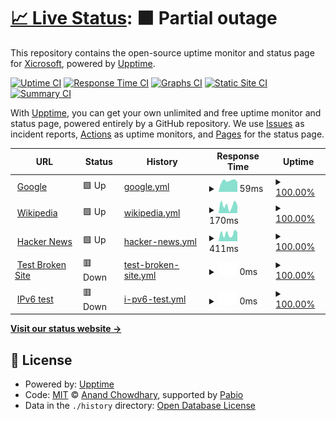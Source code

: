 # [📈 Live Status](https://e5-status.xicro.pp.ua): <!--live status--> **🟧 Partial outage**

This repository contains the open-source uptime monitor and status page for [Xicrosoft](https://linktr.ee/xicrosoft), powered by [Upptime](https://github.com/upptime/upptime).

[![Uptime CI](https://github.com/Xicrosoft/e5-uptime/workflows/Uptime%20CI/badge.svg)](https://github.com/Xicrosoft/e5-uptime/actions?query=workflow%3A%22Uptime+CI%22)
[![Response Time CI](https://github.com/Xicrosoft/e5-uptime/workflows/Response%20Time%20CI/badge.svg)](https://github.com/Xicrosoft/e5-uptime/actions?query=workflow%3A%22Response+Time+CI%22)
[![Graphs CI](https://github.com/Xicrosoft/e5-uptime/workflows/Graphs%20CI/badge.svg)](https://github.com/Xicrosoft/e5-uptime/actions?query=workflow%3A%22Graphs+CI%22)
[![Static Site CI](https://github.com/Xicrosoft/e5-uptime/workflows/Static%20Site%20CI/badge.svg)](https://github.com/Xicrosoft/e5-uptime/actions?query=workflow%3A%22Static+Site+CI%22)
[![Summary CI](https://github.com/Xicrosoft/e5-uptime/workflows/Summary%20CI/badge.svg)](https://github.com/Xicrosoft/e5-uptime/actions?query=workflow%3A%22Summary+CI%22)

With [Upptime](https://upptime.js.org), you can get your own unlimited and free uptime monitor and status page, powered entirely by a GitHub repository. We use [Issues](https://github.com/Xicrosoft/e5-uptime/issues) as incident reports, [Actions](https://github.com/Xicrosoft/e5-uptime/actions) as uptime monitors, and [Pages](https://e5-status.xicro.pp.ua) for the status page.

<!--start: status pages-->
<!-- This summary is generated by Upptime (https://github.com/upptime/upptime) -->
<!-- Do not edit this manually, your changes will be overwritten -->
<!-- prettier-ignore -->
| URL | Status | History | Response Time | Uptime |
| --- | ------ | ------- | ------------- | ------ |
| <img alt="" src="https://icons.duckduckgo.com/ip3/www.google.com.ico" height="13"> [Google](https://www.google.com) | 🟩 Up | [google.yml](https://github.com/Xicrosoft/uptime/commits/HEAD/history/google.yml) | <details><summary><img alt="Response time graph" src="./graphs/google/response-time-week.png" height="20"> 59ms</summary><br><a href="https://e5-status.xicro.pp.ua/history/google"><img alt="Response time 59" src="https://img.shields.io/endpoint?url=https%3A%2F%2Fraw.githubusercontent.com%2FXicrosoft%2Fuptime%2FHEAD%2Fapi%2Fgoogle%2Fresponse-time.json"></a><br><a href="https://e5-status.xicro.pp.ua/history/google"><img alt="24-hour response time 59" src="https://img.shields.io/endpoint?url=https%3A%2F%2Fraw.githubusercontent.com%2FXicrosoft%2Fuptime%2FHEAD%2Fapi%2Fgoogle%2Fresponse-time-day.json"></a><br><a href="https://e5-status.xicro.pp.ua/history/google"><img alt="7-day response time 59" src="https://img.shields.io/endpoint?url=https%3A%2F%2Fraw.githubusercontent.com%2FXicrosoft%2Fuptime%2FHEAD%2Fapi%2Fgoogle%2Fresponse-time-week.json"></a><br><a href="https://e5-status.xicro.pp.ua/history/google"><img alt="30-day response time 59" src="https://img.shields.io/endpoint?url=https%3A%2F%2Fraw.githubusercontent.com%2FXicrosoft%2Fuptime%2FHEAD%2Fapi%2Fgoogle%2Fresponse-time-month.json"></a><br><a href="https://e5-status.xicro.pp.ua/history/google"><img alt="1-year response time 59" src="https://img.shields.io/endpoint?url=https%3A%2F%2Fraw.githubusercontent.com%2FXicrosoft%2Fuptime%2FHEAD%2Fapi%2Fgoogle%2Fresponse-time-year.json"></a></details> | <details><summary><a href="https://e5-status.xicro.pp.ua/history/google">100.00%</a></summary><a href="https://e5-status.xicro.pp.ua/history/google"><img alt="All-time uptime 100.00%" src="https://img.shields.io/endpoint?url=https%3A%2F%2Fraw.githubusercontent.com%2FXicrosoft%2Fuptime%2FHEAD%2Fapi%2Fgoogle%2Fuptime.json"></a><br><a href="https://e5-status.xicro.pp.ua/history/google"><img alt="24-hour uptime 100.00%" src="https://img.shields.io/endpoint?url=https%3A%2F%2Fraw.githubusercontent.com%2FXicrosoft%2Fuptime%2FHEAD%2Fapi%2Fgoogle%2Fuptime-day.json"></a><br><a href="https://e5-status.xicro.pp.ua/history/google"><img alt="7-day uptime 100.00%" src="https://img.shields.io/endpoint?url=https%3A%2F%2Fraw.githubusercontent.com%2FXicrosoft%2Fuptime%2FHEAD%2Fapi%2Fgoogle%2Fuptime-week.json"></a><br><a href="https://e5-status.xicro.pp.ua/history/google"><img alt="30-day uptime 100.00%" src="https://img.shields.io/endpoint?url=https%3A%2F%2Fraw.githubusercontent.com%2FXicrosoft%2Fuptime%2FHEAD%2Fapi%2Fgoogle%2Fuptime-month.json"></a><br><a href="https://e5-status.xicro.pp.ua/history/google"><img alt="1-year uptime 100.00%" src="https://img.shields.io/endpoint?url=https%3A%2F%2Fraw.githubusercontent.com%2FXicrosoft%2Fuptime%2FHEAD%2Fapi%2Fgoogle%2Fuptime-year.json"></a></details>
| <img alt="" src="https://icons.duckduckgo.com/ip3/en.wikipedia.org.ico" height="13"> [Wikipedia](https://en.wikipedia.org) | 🟩 Up | [wikipedia.yml](https://github.com/Xicrosoft/uptime/commits/HEAD/history/wikipedia.yml) | <details><summary><img alt="Response time graph" src="./graphs/wikipedia/response-time-week.png" height="20"> 170ms</summary><br><a href="https://e5-status.xicro.pp.ua/history/wikipedia"><img alt="Response time 170" src="https://img.shields.io/endpoint?url=https%3A%2F%2Fraw.githubusercontent.com%2FXicrosoft%2Fuptime%2FHEAD%2Fapi%2Fwikipedia%2Fresponse-time.json"></a><br><a href="https://e5-status.xicro.pp.ua/history/wikipedia"><img alt="24-hour response time 170" src="https://img.shields.io/endpoint?url=https%3A%2F%2Fraw.githubusercontent.com%2FXicrosoft%2Fuptime%2FHEAD%2Fapi%2Fwikipedia%2Fresponse-time-day.json"></a><br><a href="https://e5-status.xicro.pp.ua/history/wikipedia"><img alt="7-day response time 170" src="https://img.shields.io/endpoint?url=https%3A%2F%2Fraw.githubusercontent.com%2FXicrosoft%2Fuptime%2FHEAD%2Fapi%2Fwikipedia%2Fresponse-time-week.json"></a><br><a href="https://e5-status.xicro.pp.ua/history/wikipedia"><img alt="30-day response time 170" src="https://img.shields.io/endpoint?url=https%3A%2F%2Fraw.githubusercontent.com%2FXicrosoft%2Fuptime%2FHEAD%2Fapi%2Fwikipedia%2Fresponse-time-month.json"></a><br><a href="https://e5-status.xicro.pp.ua/history/wikipedia"><img alt="1-year response time 170" src="https://img.shields.io/endpoint?url=https%3A%2F%2Fraw.githubusercontent.com%2FXicrosoft%2Fuptime%2FHEAD%2Fapi%2Fwikipedia%2Fresponse-time-year.json"></a></details> | <details><summary><a href="https://e5-status.xicro.pp.ua/history/wikipedia">100.00%</a></summary><a href="https://e5-status.xicro.pp.ua/history/wikipedia"><img alt="All-time uptime 100.00%" src="https://img.shields.io/endpoint?url=https%3A%2F%2Fraw.githubusercontent.com%2FXicrosoft%2Fuptime%2FHEAD%2Fapi%2Fwikipedia%2Fuptime.json"></a><br><a href="https://e5-status.xicro.pp.ua/history/wikipedia"><img alt="24-hour uptime 100.00%" src="https://img.shields.io/endpoint?url=https%3A%2F%2Fraw.githubusercontent.com%2FXicrosoft%2Fuptime%2FHEAD%2Fapi%2Fwikipedia%2Fuptime-day.json"></a><br><a href="https://e5-status.xicro.pp.ua/history/wikipedia"><img alt="7-day uptime 100.00%" src="https://img.shields.io/endpoint?url=https%3A%2F%2Fraw.githubusercontent.com%2FXicrosoft%2Fuptime%2FHEAD%2Fapi%2Fwikipedia%2Fuptime-week.json"></a><br><a href="https://e5-status.xicro.pp.ua/history/wikipedia"><img alt="30-day uptime 100.00%" src="https://img.shields.io/endpoint?url=https%3A%2F%2Fraw.githubusercontent.com%2FXicrosoft%2Fuptime%2FHEAD%2Fapi%2Fwikipedia%2Fuptime-month.json"></a><br><a href="https://e5-status.xicro.pp.ua/history/wikipedia"><img alt="1-year uptime 100.00%" src="https://img.shields.io/endpoint?url=https%3A%2F%2Fraw.githubusercontent.com%2FXicrosoft%2Fuptime%2FHEAD%2Fapi%2Fwikipedia%2Fuptime-year.json"></a></details>
| <img alt="" src="https://icons.duckduckgo.com/ip3/news.ycombinator.com.ico" height="13"> [Hacker News](https://news.ycombinator.com) | 🟩 Up | [hacker-news.yml](https://github.com/Xicrosoft/uptime/commits/HEAD/history/hacker-news.yml) | <details><summary><img alt="Response time graph" src="./graphs/hacker-news/response-time-week.png" height="20"> 411ms</summary><br><a href="https://e5-status.xicro.pp.ua/history/hacker-news"><img alt="Response time 411" src="https://img.shields.io/endpoint?url=https%3A%2F%2Fraw.githubusercontent.com%2FXicrosoft%2Fuptime%2FHEAD%2Fapi%2Fhacker-news%2Fresponse-time.json"></a><br><a href="https://e5-status.xicro.pp.ua/history/hacker-news"><img alt="24-hour response time 411" src="https://img.shields.io/endpoint?url=https%3A%2F%2Fraw.githubusercontent.com%2FXicrosoft%2Fuptime%2FHEAD%2Fapi%2Fhacker-news%2Fresponse-time-day.json"></a><br><a href="https://e5-status.xicro.pp.ua/history/hacker-news"><img alt="7-day response time 411" src="https://img.shields.io/endpoint?url=https%3A%2F%2Fraw.githubusercontent.com%2FXicrosoft%2Fuptime%2FHEAD%2Fapi%2Fhacker-news%2Fresponse-time-week.json"></a><br><a href="https://e5-status.xicro.pp.ua/history/hacker-news"><img alt="30-day response time 411" src="https://img.shields.io/endpoint?url=https%3A%2F%2Fraw.githubusercontent.com%2FXicrosoft%2Fuptime%2FHEAD%2Fapi%2Fhacker-news%2Fresponse-time-month.json"></a><br><a href="https://e5-status.xicro.pp.ua/history/hacker-news"><img alt="1-year response time 411" src="https://img.shields.io/endpoint?url=https%3A%2F%2Fraw.githubusercontent.com%2FXicrosoft%2Fuptime%2FHEAD%2Fapi%2Fhacker-news%2Fresponse-time-year.json"></a></details> | <details><summary><a href="https://e5-status.xicro.pp.ua/history/hacker-news">100.00%</a></summary><a href="https://e5-status.xicro.pp.ua/history/hacker-news"><img alt="All-time uptime 100.00%" src="https://img.shields.io/endpoint?url=https%3A%2F%2Fraw.githubusercontent.com%2FXicrosoft%2Fuptime%2FHEAD%2Fapi%2Fhacker-news%2Fuptime.json"></a><br><a href="https://e5-status.xicro.pp.ua/history/hacker-news"><img alt="24-hour uptime 100.00%" src="https://img.shields.io/endpoint?url=https%3A%2F%2Fraw.githubusercontent.com%2FXicrosoft%2Fuptime%2FHEAD%2Fapi%2Fhacker-news%2Fuptime-day.json"></a><br><a href="https://e5-status.xicro.pp.ua/history/hacker-news"><img alt="7-day uptime 100.00%" src="https://img.shields.io/endpoint?url=https%3A%2F%2Fraw.githubusercontent.com%2FXicrosoft%2Fuptime%2FHEAD%2Fapi%2Fhacker-news%2Fuptime-week.json"></a><br><a href="https://e5-status.xicro.pp.ua/history/hacker-news"><img alt="30-day uptime 100.00%" src="https://img.shields.io/endpoint?url=https%3A%2F%2Fraw.githubusercontent.com%2FXicrosoft%2Fuptime%2FHEAD%2Fapi%2Fhacker-news%2Fuptime-month.json"></a><br><a href="https://e5-status.xicro.pp.ua/history/hacker-news"><img alt="1-year uptime 100.00%" src="https://img.shields.io/endpoint?url=https%3A%2F%2Fraw.githubusercontent.com%2FXicrosoft%2Fuptime%2FHEAD%2Fapi%2Fhacker-news%2Fuptime-year.json"></a></details>
| <img alt="" src="https://icons.duckduckgo.com/ip3/thissitedoesnotexist.koj.co.ico" height="13"> [Test Broken Site](https://thissitedoesnotexist.koj.co) | 🟥 Down | [test-broken-site.yml](https://github.com/Xicrosoft/uptime/commits/HEAD/history/test-broken-site.yml) | <details><summary><img alt="Response time graph" src="./graphs/test-broken-site/response-time-week.png" height="20"> 0ms</summary><br><a href="https://e5-status.xicro.pp.ua/history/test-broken-site"><img alt="Response time 0" src="https://img.shields.io/endpoint?url=https%3A%2F%2Fraw.githubusercontent.com%2FXicrosoft%2Fuptime%2FHEAD%2Fapi%2Ftest-broken-site%2Fresponse-time.json"></a><br><a href="https://e5-status.xicro.pp.ua/history/test-broken-site"><img alt="24-hour response time 0" src="https://img.shields.io/endpoint?url=https%3A%2F%2Fraw.githubusercontent.com%2FXicrosoft%2Fuptime%2FHEAD%2Fapi%2Ftest-broken-site%2Fresponse-time-day.json"></a><br><a href="https://e5-status.xicro.pp.ua/history/test-broken-site"><img alt="7-day response time 0" src="https://img.shields.io/endpoint?url=https%3A%2F%2Fraw.githubusercontent.com%2FXicrosoft%2Fuptime%2FHEAD%2Fapi%2Ftest-broken-site%2Fresponse-time-week.json"></a><br><a href="https://e5-status.xicro.pp.ua/history/test-broken-site"><img alt="30-day response time 0" src="https://img.shields.io/endpoint?url=https%3A%2F%2Fraw.githubusercontent.com%2FXicrosoft%2Fuptime%2FHEAD%2Fapi%2Ftest-broken-site%2Fresponse-time-month.json"></a><br><a href="https://e5-status.xicro.pp.ua/history/test-broken-site"><img alt="1-year response time 0" src="https://img.shields.io/endpoint?url=https%3A%2F%2Fraw.githubusercontent.com%2FXicrosoft%2Fuptime%2FHEAD%2Fapi%2Ftest-broken-site%2Fresponse-time-year.json"></a></details> | <details><summary><a href="https://e5-status.xicro.pp.ua/history/test-broken-site">100.00%</a></summary><a href="https://e5-status.xicro.pp.ua/history/test-broken-site"><img alt="All-time uptime 100.00%" src="https://img.shields.io/endpoint?url=https%3A%2F%2Fraw.githubusercontent.com%2FXicrosoft%2Fuptime%2FHEAD%2Fapi%2Ftest-broken-site%2Fuptime.json"></a><br><a href="https://e5-status.xicro.pp.ua/history/test-broken-site"><img alt="24-hour uptime 100.00%" src="https://img.shields.io/endpoint?url=https%3A%2F%2Fraw.githubusercontent.com%2FXicrosoft%2Fuptime%2FHEAD%2Fapi%2Ftest-broken-site%2Fuptime-day.json"></a><br><a href="https://e5-status.xicro.pp.ua/history/test-broken-site"><img alt="7-day uptime 100.00%" src="https://img.shields.io/endpoint?url=https%3A%2F%2Fraw.githubusercontent.com%2FXicrosoft%2Fuptime%2FHEAD%2Fapi%2Ftest-broken-site%2Fuptime-week.json"></a><br><a href="https://e5-status.xicro.pp.ua/history/test-broken-site"><img alt="30-day uptime 100.00%" src="https://img.shields.io/endpoint?url=https%3A%2F%2Fraw.githubusercontent.com%2FXicrosoft%2Fuptime%2FHEAD%2Fapi%2Ftest-broken-site%2Fuptime-month.json"></a><br><a href="https://e5-status.xicro.pp.ua/history/test-broken-site"><img alt="1-year uptime 100.00%" src="https://img.shields.io/endpoint?url=https%3A%2F%2Fraw.githubusercontent.com%2FXicrosoft%2Fuptime%2FHEAD%2Fapi%2Ftest-broken-site%2Fuptime-year.json"></a></details>
| <img alt="" src="https://icons.duckduckgo.com/ip3/null.ico" height="13"> [IPv6 test](forwardemail.net) | 🟥 Down | [i-pv6-test.yml](https://github.com/Xicrosoft/uptime/commits/HEAD/history/i-pv6-test.yml) | <details><summary><img alt="Response time graph" src="./graphs/i-pv6-test/response-time-week.png" height="20"> 0ms</summary><br><a href="https://e5-status.xicro.pp.ua/history/i-pv6-test"><img alt="Response time 0" src="https://img.shields.io/endpoint?url=https%3A%2F%2Fraw.githubusercontent.com%2FXicrosoft%2Fuptime%2FHEAD%2Fapi%2Fi-pv6-test%2Fresponse-time.json"></a><br><a href="https://e5-status.xicro.pp.ua/history/i-pv6-test"><img alt="24-hour response time 0" src="https://img.shields.io/endpoint?url=https%3A%2F%2Fraw.githubusercontent.com%2FXicrosoft%2Fuptime%2FHEAD%2Fapi%2Fi-pv6-test%2Fresponse-time-day.json"></a><br><a href="https://e5-status.xicro.pp.ua/history/i-pv6-test"><img alt="7-day response time 0" src="https://img.shields.io/endpoint?url=https%3A%2F%2Fraw.githubusercontent.com%2FXicrosoft%2Fuptime%2FHEAD%2Fapi%2Fi-pv6-test%2Fresponse-time-week.json"></a><br><a href="https://e5-status.xicro.pp.ua/history/i-pv6-test"><img alt="30-day response time 0" src="https://img.shields.io/endpoint?url=https%3A%2F%2Fraw.githubusercontent.com%2FXicrosoft%2Fuptime%2FHEAD%2Fapi%2Fi-pv6-test%2Fresponse-time-month.json"></a><br><a href="https://e5-status.xicro.pp.ua/history/i-pv6-test"><img alt="1-year response time 0" src="https://img.shields.io/endpoint?url=https%3A%2F%2Fraw.githubusercontent.com%2FXicrosoft%2Fuptime%2FHEAD%2Fapi%2Fi-pv6-test%2Fresponse-time-year.json"></a></details> | <details><summary><a href="https://e5-status.xicro.pp.ua/history/i-pv6-test">100.00%</a></summary><a href="https://e5-status.xicro.pp.ua/history/i-pv6-test"><img alt="All-time uptime 100.00%" src="https://img.shields.io/endpoint?url=https%3A%2F%2Fraw.githubusercontent.com%2FXicrosoft%2Fuptime%2FHEAD%2Fapi%2Fi-pv6-test%2Fuptime.json"></a><br><a href="https://e5-status.xicro.pp.ua/history/i-pv6-test"><img alt="24-hour uptime 100.00%" src="https://img.shields.io/endpoint?url=https%3A%2F%2Fraw.githubusercontent.com%2FXicrosoft%2Fuptime%2FHEAD%2Fapi%2Fi-pv6-test%2Fuptime-day.json"></a><br><a href="https://e5-status.xicro.pp.ua/history/i-pv6-test"><img alt="7-day uptime 100.00%" src="https://img.shields.io/endpoint?url=https%3A%2F%2Fraw.githubusercontent.com%2FXicrosoft%2Fuptime%2FHEAD%2Fapi%2Fi-pv6-test%2Fuptime-week.json"></a><br><a href="https://e5-status.xicro.pp.ua/history/i-pv6-test"><img alt="30-day uptime 100.00%" src="https://img.shields.io/endpoint?url=https%3A%2F%2Fraw.githubusercontent.com%2FXicrosoft%2Fuptime%2FHEAD%2Fapi%2Fi-pv6-test%2Fuptime-month.json"></a><br><a href="https://e5-status.xicro.pp.ua/history/i-pv6-test"><img alt="1-year uptime 100.00%" src="https://img.shields.io/endpoint?url=https%3A%2F%2Fraw.githubusercontent.com%2FXicrosoft%2Fuptime%2FHEAD%2Fapi%2Fi-pv6-test%2Fuptime-year.json"></a></details>

<!--end: status pages-->

[**Visit our status website →**](https://e5-status.xicro.pp.ua)

## 📄 License

- Powered by: [Upptime](https://github.com/upptime/upptime)
- Code: [MIT](./LICENSE) © [Anand Chowdhary](https://anandchowdhary.com), supported by [Pabio](https://pabio.com)
- Data in the `./history` directory: [Open Database License](https://opendatacommons.org/licenses/odbl/1-0/)
